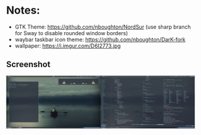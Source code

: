 # Notes:

* GTK Theme: https://github.com/nboughton/NordSur (use sharp branch for Sway to disable rounded window borders)
* waybar taskbar icon theme: https://github.com/nboughton/DarK-fork
* wallpaper: https://i.imgur.com/D6I2773.jpg

## Screenshot

![screenshot](/screenshot.png)
